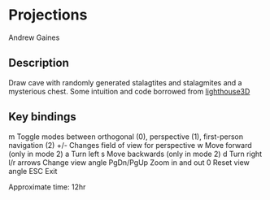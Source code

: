 # Projections

Andrew Gaines

## Description
Draw cave with randomly generated stalagtites and stalagmites and a mysterious chest.
Some intuition and code borrowed from [lighthouse3D](http://www.lighthouse3d.com/tutorials/glut-tutorial/keyboard-example-moving-around-the-world/)

## Key bindings
  m          Toggle modes between orthogonal (0), perspective (1), first-person navigation (2)
  +/-        Changes field of view for perspective
  w          Move forward (only in mode 2)
  a          Turn left
  s          Move backwards (only in mode 2)
  d          Turn right
  l/r arrows     Change view angle
  PgDn/PgUp  Zoom in and out
  0          Reset view angle
  ESC        Exit

Approximate time: 12hr
